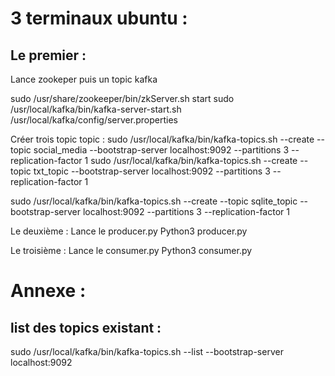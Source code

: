 # 3 terminaux ubuntu : 
## Le premier : 
Lance zookeper puis un topic kafka 

sudo /usr/share/zookeeper/bin/zkServer.sh start
sudo /usr/local/kafka/bin/kafka-server-start.sh /usr/local/kafka/config/server.properties

Créer trois topic topic :
sudo /usr/local/kafka/bin/kafka-topics.sh --create --topic social_media --bootstrap-server localhost:9092 --partitions 3 --replication-factor 1
sudo /usr/local/kafka/bin/kafka-topics.sh --create --topic txt_topic --bootstrap-server localhost:9092 --partitions 3 --replication-factor 1

sudo /usr/local/kafka/bin/kafka-topics.sh --create --topic sqlite_topic --bootstrap-server localhost:9092 --partitions 3 --replication-factor 1


Le deuxième :
Lance le producer.py
Python3 producer.py

Le troisième :
Lance le consumer.py
Python3 consumer.py



# Annexe :
## list des topics existant :
sudo /usr/local/kafka/bin/kafka-topics.sh --list --bootstrap-server localhost:9092

